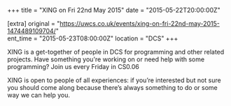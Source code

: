 +++
title = "XING on Fri 22nd May 2015"
date = "2015-05-22T20:00:00Z"

[extra]
original = "https://uwcs.co.uk/events/xing-on-fri-22nd-may-2015-1474489109704/"    
ent_time = "2015-05-23T08:00:00Z"
location = "DCS"
+++

XING is a get-together of people in DCS for programming and other related projects. Have something you're working on or need help with some programming? Join us every Friday in CS0.06

XING is open to people of all experiences: if you’re interested but not sure you should come along because there’s always something to do or some way we can help you.

